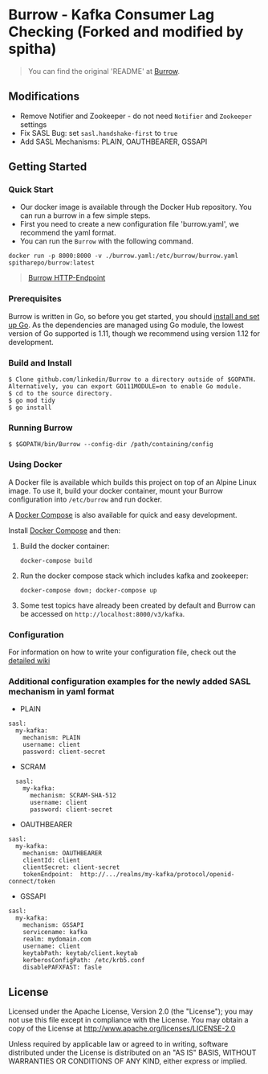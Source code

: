 # Burrow - Kafka Consumer Lag Checking (Forked and modified by spitha)
> You can find the original 'README' at [Burrow](https://github.com/linkedin/Burrow).

## Modifications
* Remove Notifier and Zookeeper - do not need `Notifier` and `Zookeeper` settings
* Fix SASL Bug: set `sasl.handshake-first` to `true`
* Add SASL Mechanisms: PLAIN, OAUTHBEARER, GSSAPI

## Getting Started
### Quick Start
* Our docker image is available through the Docker Hub repository. You can run a burrow in a few simple steps.
* First you need to create a new configuration file 'burrow.yaml', we recommend the yaml format.
* You can run the `Burrow` with the following command.
```
docker run -p 8000:8000 -v ./burrow.yaml:/etc/burrow/burrow.yaml spitharepo/burrow:latest
```
> [Burrow HTTP-Endpoint](https://github.com/linkedin/Burrow/wiki/HTTP-Endpoint)

### Prerequisites
Burrow is written in Go, so before you get started, you should [install and set up Go](https://golang.org/doc/install). As the dependencies
are managed using Go module, the lowest version of Go supported is 1.11, though we recommend using version 1.12 for development.

### Build and Install
```
$ Clone github.com/linkedin/Burrow to a directory outside of $GOPATH. Alternatively, you can export GO111MODULE=on to enable Go module.
$ cd to the source directory.
$ go mod tidy
$ go install
```

### Running Burrow
```
$ $GOPATH/bin/Burrow --config-dir /path/containing/config
```

### Using Docker
A Docker file is available which builds this project on top of an Alpine Linux image.
To use it, build your docker container, mount your Burrow configuration into `/etc/burrow` and run docker.

A [Docker Compose](docker-compose.yml) is also available for quick and easy development.

Install [Docker Compose](https://docs.docker.com/compose/) and then:

1. Build the docker container:
   ```
   docker-compose build
   ```

2. Run the docker compose stack which includes kafka and zookeeper:
   ```
   docker-compose down; docker-compose up
   ```

3. Some test topics have already been created by default and Burrow can be accessed on `http://localhost:8000/v3/kafka`.


### Configuration
For information on how to write your configuration file, check out the [detailed wiki](https://github.com/linkedin/Burrow/wiki)

### Additional configuration examples for the newly added SASL mechanism in yaml format
- PLAIN
```
sasl:
  my-kafka:
    mechanism: PLAIN
    username: client
    password: client-secret
```

- SCRAM
```
  sasl:
    my-kafka:
      mechanism: SCRAM-SHA-512
      username: client
      password: client-secret
```

- OAUTHBEARER
```
sasl:
  my-kafka:
    mechanism: OAUTHBEARER
    clientId: client
    clientSecret: client-secret
    tokenEndpoint:  http://.../realms/my-kafka/protocol/openid-connect/token
```

- GSSAPI
```
sasl:
  my-kafka:
    mechanism: GSSAPI
    servicename: kafka
    realm: mydomain.com
    username: client
    keytabPath: keytab/client.keytab
    kerberosConfigPath: /etc/krb5.conf
    disablePAFXFAST: fasle
```

## License
Licensed under the Apache License, Version 2.0 (the "License"); you may not use this file except in compliance with the License.
You may obtain a copy of the License at http://www.apache.org/licenses/LICENSE-2.0

Unless required by applicable law or agreed to in writing, software distributed under the License is distributed on an "AS IS" BASIS, WITHOUT WARRANTIES OR
CONDITIONS OF ANY KIND, either express or implied.
